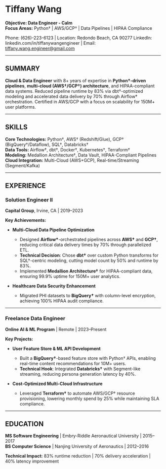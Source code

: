 # Tiffany Wang

**Objective: Data Engineer - Calm**  
**Focus Areas:** Python† | AWS/GCP† | Data Pipelines | HIPAA Compliance  

Phone: (626)-223-6123 | Location: Redondo Beach, CA 90277 
LinkedIn: linkedin.com/in/tiffanywangengineer | Email: tiffany.wang.engineer@gmail.com  

---  

## SUMMARY  
**Cloud & Data Engineer** with 8+ years of expertise in **Python†-driven pipelines**, **multi-cloud (AWS†/GCP†) architecture**, and HIPAA-compliant data systems. Reduced pipeline runtime by 83% via dbt†-optimized modeling and accelerated data delivery by 70% through Airflow† orchestration. Certified in AWS/GCP with a focus on scalability for 150M+ user platforms.  

---  

## SKILLS  
**Core Technologies:** Python†, AWS† (Redshift/Glue), GCP† (BigQuery†/Dataflow), SQL†, Databricks†  
**Data Tools:** Airflow†, dbt†, Docker†, Kubernetes†, Terraform†  
**Modeling:** Medallion Architecture†, Data Vault, HIPAA-Compliant Pipelines  
**Cloud Integration:** Multi-Cloud (AWS+GCP), Real-time/Streaming (Segment/Kafka)  

---  

## EXPERIENCE  

### Solution Engineer II  
**Capital Group**, Irvine, CA | 2019–2023  

**Key Achievements:**  
- **Multi-Cloud Data Pipeline Optimization**  
  - Designed **Airflow†**-orchestrated pipelines across **AWS†** and **GCP†**, reducing critical data delivery times by 70% through parallelized ETL.  
  - **Technical Decision**: Chose **dbt†** over custom Python transforms for SQL†-centric modeling, cutting model count by 50% and runtime by 83%.  
  - Implemented **Medallion Architecture†** for HIPAA-compliant data, ensuring 99.9% uptime for 150M+ user analytics.  

- **Healthcare Data Security Enhancement**  
  - Migrated PHI datasets to **BigQuery†** with column-level encryption, achieving 100% HIPAA audit compliance.  

---  

### Freelance Data Engineer  
**Online AI & ML Program** | Remote | 2023–Present  

**Key Projects:**  
- **User Feature Store & ML API Development**  
  - Built a **BigQuery†**-based feature store with Python† APIs, enabling real-time content recommendations for 10M+ users.  
  - **Technical Hook**: Integrated **Databricks†** with Segment-like streaming, reducing persona generation latency by 40%.  

- **Cost-Optimized Multi-Cloud Infrastructure**  
  - Leveraged **Terraform†** to automate AWS/GCP† resource provisioning, lowering monthly spend by 25% while maintaining SLA compliance.  

---  

## EDUCATION  
**MS Software Engineering** | Embry-Riddle Aeronautical University | 2015–2017  
**BS Computer Science** | Nanjing University of Aeronautics | 2012–2016  

**Technical Impact:** 83% runtime reduction | 70% delivery acceleration | 40% latency improvement  